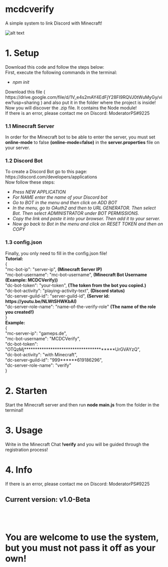 # mcdcverify
A simple system to link Discord with Minecraft!

![alt text](https://github.com/ModeratorPS/mcdcverify/blob/main/IMG_0716.PNG)

<h1>1. Setup</h1>
Download this code and follow the steps below: <br>
First, execute the following commands in the terminal:
<ul>		
<li><i>npm init</i></li>			
</ul>
Download this file ( https://drive.google.com/file/d/1V_e4s2mAY4EdFjY28FI9RQVJ0tWuMyGy/view?usp=sharing ) and also put it in the folder where the project is inside! Now you will discover the .zip file. It contains the Node module! <br>
If there is an error, please contact me on Discord: ModeratorPS#9225
<h3>1.1 Minecraft Server</h3>
In order for the Minecraft bot to be able to enter the server, you must set <strong>online-mode</strong> to false <strong>(online-mode=false)</strong> in the <strong>server.properties</strong> file on your server.
<h3>1.2 Discord Bot</h3>
To create a Discord Bot go to this page: https://discord.com/developers/applications <br>
Now follow these steps:
<ul>		
<li><i>Press NEW APPLICATION</i></li>		
<li><i>For NAME enter the name of your Discord bot</i></li>
<li><i>Go to BOT in the menu and then click on ADD BOT</i></li>
<li><i>In the menu, go to OAuth2 and then to URL GENERATOR. Then select Bot. Then select ADMINISTRATOR under BOT PERMISSIONS.</i></li>
<li><i>Copy the link and paste it into your browser. Then add it to your server.</i></li>
<li><i>Now go back to Bot in the menu and click on RESET TOKEN and then on COPY</i></li>
</ul>
<h3>1.3 config.json</h3>
Finally, you only need to fill in the config.json file! <br>
<strong>Tutorial:</strong><br>
{<br>
    "mc-bot-ip": "server-ip", <strong>(Minecraft Server IP)</strong><br>
    "mc-bot-username": "mc-bot-username", <strong>(Minecraft Bot Username (Example: MCDCVerify))</strong><br>
    "dc-bot-token": "your-token", <strong>(The token from the bot you copied.)</strong><br>
    "dc-bot-activity": "playing-activity-text", <strong>(Discord status)</strong><br>
    "dc-server-guild-id": "server-guild-id", <strong>(Server id: https://youtu.be/NLWtSHWKbAI)</strong><br>
    "dc-server-role-name": "name-of-the-verify-role" <strong>(The name of the role you created!)</strong><br>
}<br>
<strong>Example:</strong><br>
{<br>
    "mc-server-ip": "gameps.de",<br>
    "mc-bot-username": "MCDCVerify",<br>
    "dc-bot-token": "OTQzMj****************************************UrGVAYzQ",<br>
    "dc-bot-activity": "with Minecraft",<br>
    "dc-server-guild-id": "999******619186296",<br>
    "dc-server-role-name": "verify"<br>
}<br>
<h1>2. Starten</h1>
Start the Minecraft server and then run <strong>node main.js</strong> from the folder in the terminal!
<h1>3. Usage</h1>
Write in the Minecraft Chat <strong>!verify</strong> and you will be guided through the registration process!
<h1>4. Info</h1>
If there is an error, please contact me on Discord: ModeratorPS#9225
<h2>Current version: v1.0-Beta</h2> <br><br>
<h1>You are welcome to use the system, but you must not pass it off as your own!</h1>
